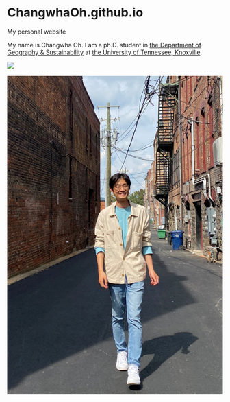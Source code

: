 # ChangwhaOh.github.io
My personal website

My name is Changwha Oh. I am a ph.D. student in [the Department of Geography & Sustainability](https://geography.utk.edu/) at [the University of Tennessee, Knoxville](https://www.utk.edu/).

![](https://geography.utk.edu/wp-content/uploads/2022/02/Changwha_Oh.png)

![](images/1633215911585.jpg)